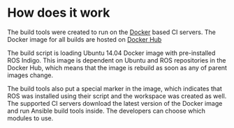 # How does it work

The build tools were created to run on the [Docker](https://www.docker.com/) based CI servers.
The Docker image for all builds are hosted on [Docker Hub](https://hub.docker.com/r/shadowrobot/ubuntu-ros-indigo-build-tools)

The build script is loading Ubuntu 14.04 Docker image with pre-installed ROS Indigo.
This image is dependent on Ubuntu and ROS repositories in the Docker Hub, which means that the image is rebuild as soon as any of parent images change.

The build tools also put a special marker in the image, which indicates that ROS was installed using their script and the workspace was created as well.
The supported CI servers download the latest version of the Docker image and run Ansible build tools inside.
The developers can choose which modules to use.

